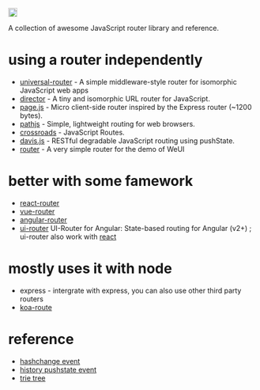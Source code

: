 <a href="https://github.com/p2227/awesome-router"><img src="https://cdn.rawgit.com/sindresorhus/awesome/d7305f38d29fed78fa85652e3a63e154dd8e8829/media/badge.svg" alt="Awesome" height="18"></a>

A collection of awesome JavaScript router library and reference.

# using a router independently
* [universal-router](https://github.com/kriasoft/universal-router) - A simple middleware-style router for isomorphic JavaScript web apps 
* [director](https://github.com/flatiron/director) - A tiny and isomorphic URL router for JavaScript.
* [page.js](https://github.com/visionmedia/page.js) - Micro client-side router inspired by the Express router (~1200 bytes).
* [pathjs](https://github.com/mtrpcic/pathjs) - Simple, lightweight routing for web browsers.
* [crossroads](https://github.com/millermedeiros/crossroads.js) - JavaScript Routes.
* [davis.js](https://github.com/olivernn/davis.js) - RESTful degradable JavaScript routing using pushState.
* [router](https://github.com/progrape/router) - A very simple router for the demo of WeUI

# better with some famework
* [react-router](https://github.com/ReactTraining/react-router)
* [vue-router](https://github.com/vuejs/vue-router)
* [angular-router](https://github.com/angular/router)
* [ui-router](https://github.com/ui-router/angular) UI-Router for Angular: State-based routing for Angular (v2+) ; ui-router also work with [react](https://github.com/ui-router/react/)

# mostly uses it with node
* express - intergrate with express, you can also use other third party routers
* [koa-route](https://github.com/koajs/route)


# reference
* [hashchange event](https://html.spec.whatwg.org/multipage/browsing-the-web.html#the-hashchangeevent-interface)
* [history pushstate event](https://html.spec.whatwg.org/multipage/history.html#dom-history-pushstate)
* [trie tree](https://en.wikipedia.org/wiki/Trie) 